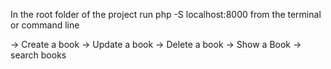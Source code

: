 In the root folder of the project run php -S localhost:8000 from the terminal or command line 

-> Create a book
-> Update a book
-> Delete a book
-> Show a Book
-> search books 

